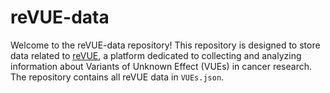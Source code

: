# reVUE-data

Welcome to the reVUE-data repository! This repository is designed to store data related to [reVUE](https://www.cancerrevue.org/), a platform dedicated to collecting and analyzing information about Variants of Unknown Effect (VUEs) in cancer research. The repository contains all reVUE data in `VUEs.json`.
